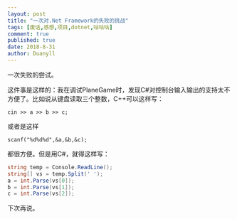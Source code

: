```yaml
---
layout: post
title: "一次对.Net Framework的失败的挑战"
tags: [废话,感想,项目,dotnet,咕咕咕]
comment: true
published: true
date: 2018-8-31
author: Duanyll
---
```


一次失败的尝试。

<!-- more -->

这件事是这样的：我在调试PlaneGame时，发现C#对控制台输入输出的支持太不方便了。比如说从键盘读取三个整数，C++可以这样写：

```cplusplus
cin >> a >> b >> c;
```

或者是这样

```cplusplus
scanf("%d%d%d",&a,&b,&c);
```

都很方便。但是用C#，就得这样写：

```csharp
string temp = Console.ReadLine();
string[] vs = temp.Split(' ');
a = int.Parse(vs[0]);
b = int.Parse(vs[1]);
c = int.Parse(vs[2]);
```

下次再说。